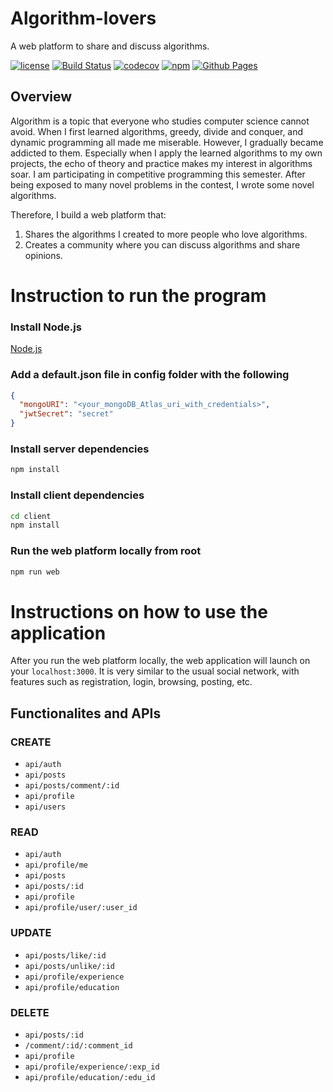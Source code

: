 # Algorithm-lovers
A web platform to share and discuss algorithms.

[![license](https://img.shields.io/badge/license-MIT-green)](https://github.com/nehCG/algorithm-lovers/blob/main/LICENSE)
[![Build Status](https://github.com/nehCG/algorithm-lovers/workflows/Build%20Status/badge.svg?branch=main)](https://github.com/nehCG/algorithm-lovers/actions?query=workflow%3A%22Build+Status%22)
[![codecov](https://codecov.io/gh/nehCG/algorithm-lovers/branch/main/graph/badge.svg)](https://codecov.io/gh/nehCG/algorithm-lovers)
[![npm](https://img.shields.io/npm/v/algorithm-lovers)](https://www.npmjs.com/package/algorithm-lovers)
[![Github Pages](https://img.shields.io/badge/Github-Pages-blue)](https://nehcg.github.io/algorithm-lovers/)

## Overview
Algorithm is a topic that everyone who studies computer science cannot avoid. 
When I first learned algorithms, greedy, divide and conquer, and dynamic 
programming all made me miserable. However, I gradually became addicted to them. 
Especially when I apply the learned algorithms to my own projects, the echo of 
theory and practice makes my interest in algorithms soar. I am participating 
in competitive programming this semester. After being exposed to many novel 
problems in the contest, I wrote some novel algorithms. 

Therefore, I build a web platform that:

1. Shares the algorithms I created to more people who love algorithms.
2. Creates a community where you can discuss algorithms and share opinions.

# Instruction to run the program

### Install Node.js

[Node.js](https://nodejs.org/en)

### Add a default.json file in config folder with the following

```json
{
  "mongoURI": "<your_mongoDB_Atlas_uri_with_credentials>",
  "jwtSecret": "secret"
}
```

### Install server dependencies

```bash
npm install
```

### Install client dependencies

```bash
cd client
npm install
```

### Run the web platform locally from root

```bash
npm run web
```

# Instructions on how to use the application

After you run the web platform locally, the web application will launch on your ```localhost:3000```. It is very similar to the usual social network, with features such as registration, login, browsing, posting, etc.

##  Functionalites and APIs

### CREATE
- ```api/auth```
- ```api/posts```
- ```api/posts/comment/:id```
- ```api/profile```
- ```api/users```

### READ
- ```api/auth```
- ```api/profile/me```
- ```api/posts```
- ```api/posts/:id```
- ```api/profile```
- ```api/profile/user/:user_id```

### UPDATE
- ```api/posts/like/:id```
- ```api/posts/unlike/:id```
- ```api/profile/experience```
- ```api/profile/education```

### DELETE
- ```api/posts/:id```
- ```/comment/:id/:comment_id```
- ```api/profile```
- ```api/profile/experience/:exp_id```
- ```api/profile/education/:edu_id```
